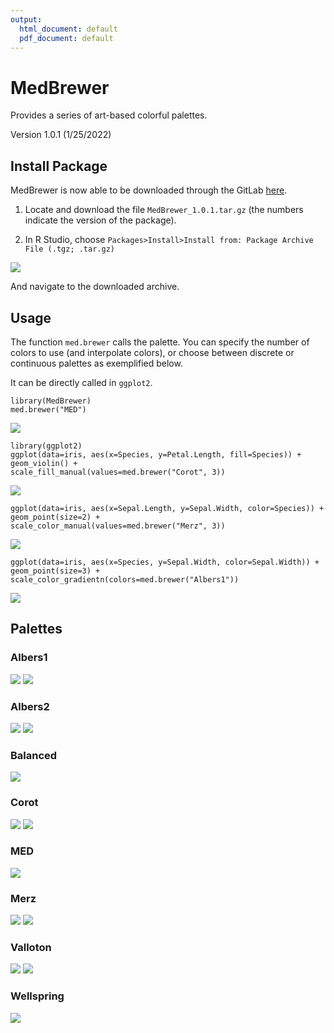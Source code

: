 ```yaml
---
output:
  html_document: default
  pdf_document: default
---
```

# MedBrewer

Provides a series of art-based colorful palettes.

Version 1.0.1 (1/25/2022)

## Install Package
MedBrewer is now able to be downloaded through the GitLab [here](https://gitlab.com/bioinformatics-inem/r-custom-packages/MedBrewer).

1. Locate and download the file `MedBrewer_1.0.1.tar.gz` (the numbers indicate the version of the package).

2. In R Studio, choose `Packages>Install>Install from: Package Archive File (.tgz; .tar.gz)` 

![](src/install-from-file.jpg)

And navigate to the downloaded archive.

## Usage

The function `med.brewer` calls the palette. You can specify the number of colors to use (and interpolate colors), or choose between discrete or continuous palettes as exemplified below.

It can be directly called in `ggplot2`. 

```{r}
library(MedBrewer)
med.brewer("MED")
```
![](palettes/med.jpeg)

```{r}
library(ggplot2)
ggplot(data=iris, aes(x=Species, y=Petal.Length, fill=Species)) +
geom_violin() +
scale_fill_manual(values=med.brewer("Corot", 3))
```
![](src/example1.jpeg)

```{r}
ggplot(data=iris, aes(x=Sepal.Length, y=Sepal.Width, color=Species)) +
geom_point(size=2) +
scale_color_manual(values=med.brewer("Merz", 3))
```
![](src/example2.jpeg)

```{r}
ggplot(data=iris, aes(x=Species, y=Sepal.Width, color=Sepal.Width)) +
geom_point(size=3) +
scale_color_gradientn(colors=med.brewer("Albers1"))
```
![](src/example3.jpeg)

## Palettes

### Albers1

![](palettes/albers1-source.jpeg)
![](palettes/albers1.jpeg)

### Albers2

![](palettes/albers2-source.jpeg)
![](palettes/albers2.jpeg)

### Balanced

![](palettes/balanced.jpeg)

### Corot

![](palettes/corot-source.jpeg)
![](palettes/corot.jpeg)

### MED

![](palettes/med.jpeg)

### Merz

![](palettes/merz-source.jpeg)
![](palettes/merz.jpeg)

### Valloton

![](palettes/valloton-source.jpeg)
![](palettes/valloton.jpeg)


### Wellspring

![](palettes/wellspring.jpeg)






